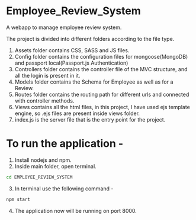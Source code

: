 # Employee_Review_System
A webapp to manage employee review system.

The project is divided into different folders according to the file type.
1. Assets folder contains CSS, SASS and JS files.
2. Config folder contains the configuration files for mongoose(MongoDB) and passport local(Passport.js Authentication)
3. Controllers folder contains the controller file of the MVC structure, and all the login is present in it.
4. Models folder contains the Schema for Employee as well as for a Review.
5. Routes folder contains the routing path for different urls and connected with controller methods.
6. Views contains all the html files, in this project, I have used ejs template engine, so .ejs files are present inside views folder.
7. index.js is the server file that is the entry point for the project.

# To run the application -
1. Install nodejs and npm.
2. Inside main folder, open terminal.
```bash
cd EMPLOYEE_REVIEW_SYSTEM
```
3. In terminal use the following command - 
```bash
npm start
``` 
4. The application now will be running on port 8000.
